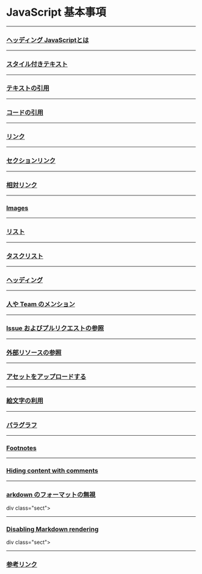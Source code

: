 <div class="hx">

# JavaScript 基本事項

</div><div class="sect"><hr>

### [ヘッディング JavaScriptとは](#01)

</div><div class="sect"><hr>

### [スタイル付きテキスト](#02)

</div><div class="sect"><hr>

### [テキストの引用](#03)

</div><div class="sect"><hr>

### [コードの引用](#04)

</div><div class="sect"><hr>

### [リンク](#05)

</div><div class="sect"><hr>

### [セクションリンク](#06)

</div><div class="sect"><hr>

### [相対リンク](#07)

</div><div class="sect"><hr>

### [Images](#08)

</div><div class="sect"><hr>

### [リスト](#09)

</div><div class="sect"><hr>

### [タスクリスト](#10)

</div><div class="sect"><hr>

### [ヘッディング](#11)

</div><div class="sect"><hr>

### [人や Team のメンション](#12)

</div><div class="sect"><hr>

### [Issue およびプルリクエストの参照](#13)

</div><div class="sect"><hr>

### [外部リソースの参照](#14)

</div><div class="sect"><hr>

### [アセットをアップロードする](#15)

</div><div class="sect"><hr>

### [絵文字の利用](#16)

</div><div class="sect"><hr>

### [パラグラフ](#17)

</div><div class="sect"><hr>

### [Footnotes](#18)

</div><div class="sect"><hr>

### [Hiding content with comments](#19)

</div><div class="sect"><hr>

### [arkdown のフォーマットの無視](#20)

</div>div class="sect"><hr>

### [Disabling Markdown rendering](#21)

</div>div class="sect"><hr>

### [参考リンク](#22)

</div>


